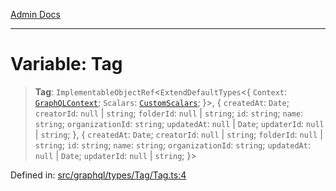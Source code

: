 [Admin Docs](/)

***

# Variable: Tag

> **Tag**: `ImplementableObjectRef`\<`ExtendDefaultTypes`\<\{ `Context`: [`GraphQLContext`](../../../../context/type-aliases/GraphQLContext.md); `Scalars`: [`CustomScalars`](../../../../scalars/type-aliases/CustomScalars.md); \}\>, \{ `createdAt`: `Date`; `creatorId`: `null` \| `string`; `folderId`: `null` \| `string`; `id`: `string`; `name`: `string`; `organizationId`: `string`; `updatedAt`: `null` \| `Date`; `updaterId`: `null` \| `string`; \}, \{ `createdAt`: `Date`; `creatorId`: `null` \| `string`; `folderId`: `null` \| `string`; `id`: `string`; `name`: `string`; `organizationId`: `string`; `updatedAt`: `null` \| `Date`; `updaterId`: `null` \| `string`; \}\>

Defined in: [src/graphql/types/Tag/Tag.ts:4](https://github.com/Sourya07/talawa-api/blob/cfbd515d04ffba748b09232a33807f1845dd1878/src/graphql/types/Tag/Tag.ts#L4)
